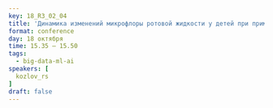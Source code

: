 ```yaml
---
key: 18_R3_02_04
title: 'Динамика изменений микрофлоры ротовой жидкости у детей при применении капсулы Аэродент'
format: conference
day: 18 октября
time: 15.35 – 15.50
tags:
  - big-data-ml-ai
speakers: [
  kozlov_rs
]
draft: false
---
```

